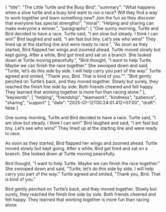 {
  "title": "The Little Turtle and the Busy Bird",
  "summary": "What happens when a slow turtle and a busy bird want to run a race? Will they find a way to work together and learn something new? Join the fun as they discover that everyone has special strengths!",
  "moral": "Helping and sharing can make everyone a winner.",
  "paragraphs": [
    "One sunny morning, Turtle and Bird decided to have a race. Turtle said, \"I am slow but steady. I think I can win!\" Bird laughed and said, \"I am fast but tiny. Let’s see who wins!\" They lined up at the starting line and were ready to race.",
    "As soon as they started, Bird flapped her wings and zoomed ahead. Turtle moved slowly but kept going. After a while, Bird got tired and sat on a branch. She looked down at Turtle moving peacefully.",
    "Bird thought, \"I want to help Turtle. Maybe we can finish the race together.\" She swooped down and said, \"Turtle, let’s do this side by side. I will help carry you part of the way.\" Turtle agreed and smiled, \"Thank you, Bird. That is kind of you.\"",
    "Bird gently perched on Turtle’s back, and they moved together. Slowly but surely, they reached the finish line side by side. Both friends cheered and felt happy. They learned that working together is more fun than racing alone."
  ],
  "keywords": [
    "helping",
    "friendship",
    "teamwork",
    "kindness",
    "patience",
    "sharing",
    "support"
  ],
  "date": "2025-07-12T00:24:01.412+07:00",
  "draft": false
}

One sunny morning, Turtle and Bird decided to have a race.
 Turtle said, "I am slow but steady.
 I think I can win!"
 Bird laughed and said, "I am fast but tiny.
 Let’s see who wins!"
 They lined up at the starting line and were ready to race.

As soon as they started, Bird flapped her wings and zoomed ahead.
 Turtle moved slowly but kept going.
 After a while, Bird got tired and sat on a branch.
 She looked down at Turtle moving peacefully.

Bird thought, "I want to help Turtle.
 Maybe we can finish the race together."
 She swooped down and said, "Turtle, let’s do this side by side.
 I will help carry you part of the way."
 Turtle agreed and smiled, "Thank you, Bird.
 That is kind of you."

Bird gently perched on Turtle’s back, and they moved together.
 Slowly but surely, they reached the finish line side by side.
 Both friends cheered and felt happy.
 They learned that working together is more fun than racing alone.